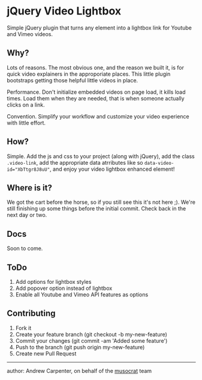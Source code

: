 jQuery Video Lightbox
=====================

Simple jQuery plugin that turns any element into a lightbox link for Youtube and Vimeo videos. 

Why?
----
Lots of reasons. The most obvious one, and the reason we built it, is for quick video explainers in the approporiate places. This little plugin bootstraps getting those helpful little videos in place. 

Performance. Don't initialize embedded videos on page load, it kills load times. Load them when they are needed, that is when someone actually clicks on a link.

Convention. Simplify your workflow and customize your video experience with little effort.

How?
----
Simple. Add the js and css to your project (along with jQuery), add the class `.video-link`, add the appropriate data atrributes like so `data-video-id="XbTtgr8J8uU"`, and enjoy your video lightbox enhanced element!

Where is it?
----
We got the cart before the horse, so if you still see this it's not here ;). We're still finishing up some things before the initial commit. Check back in the next day or two.

Docs
----
Soon to come.

ToDo
----
1. Add options for lightbox styles
2. Add popover option instead of lightbox
3. Enable all Youtube and Vimeo API features as options

Contributing
----
1. Fork it
2. Create your feature branch (git checkout -b my-new-feature)
3. Commit your changes (git commit -am 'Added some feature')
4. Push to the branch (git push origin my-new-feature)
5. Create new Pull Request


----
author: Andrew Carpenter, on behalf of the [musocrat](http://www.musocrat.com) team
